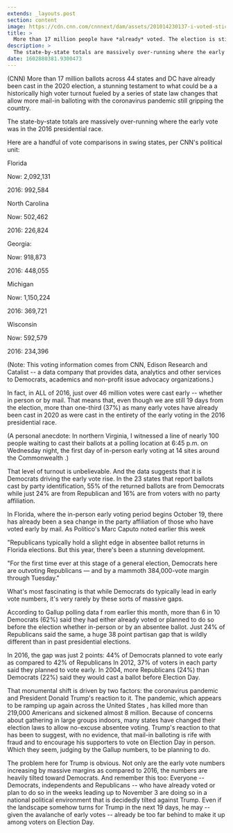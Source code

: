 ```yaml
--- 
extends: _layouts.post 
section: content 
image: https://cdn.cnn.com/cnnnext/dam/assets/201014230137-i-voted-stickers-super-tease.jpg 
title: > 
  More than 17 million people have *already* voted. The election is still 19 days away. 
description: > 
  The state-by-state totals are massively over-running where the early vote was in the 2016 presidential race.In fact, in ALL of 2016, just over 46 million votes were cast early -- whether in person or by mail.And the data suggests that it is Democrats driving the early vote rise.In Florida, where the in-person early voting period begins October 19, there has already been a sea change in the party affiliation of those who have voted early by mail."For the first time ever at this stage of a general election, Democrats here are outvoting Republicans — and by a mammoth 384,000-vote margin through Tuesday." 
date: 1602880381.9300473 
--- 
```

(CNN) More than 17 million ballots across 44 states and DC have already been cast in the 2020 election, a stunning testament to what could be a a historically high voter turnout fueled by a series of state law changes that allow more mail-in balloting with the coronavirus pandemic still gripping the country.

The state-by-state totals are massively over-running where the early vote was in the 2016 presidential race.

Here are a handful of vote comparisons in swing states, per CNN's political unit:

Florida

Now: 2,092,131

2016: 992,584

North Carolina

Now: 502,462

2016: 226,824

Georgia:

Now: 918,873

2016: 448,055

Michigan

Now: 1,150,224

2016: 369,721

Wisconsin

Now: 592,579

2016: 234,396

(Note: This voting information comes from CNN, Edison Research and Catalist -- a data company that provides data, analytics and other services to Democrats, academics and non-profit issue advocacy organizations.)

In fact, in ALL of 2016, just over 46 million votes were cast early -- whether in person or by mail. That means that, even though we are still 19 days from the election, more than one-third (37%) as many early votes have already been cast in 2020 as were cast in the entirety of the early voting in the 2016 presidential race.

(A personal anecdote: In northern Virginia, I witnessed a line of nearly 100 people waiting to cast their ballots at a polling location at 6:45 p.m. on Wednesday night, the first day of in-person early voting at 14 sites around the Commonwealth .)

That level of turnout is unbelievable. And the data suggests that it is Democrats driving the early vote rise. In the 23 states that report ballots cast by party identification, 55% of the returned ballots are from Democrats while just 24% are from Republican and 16% are from voters with no party affiliation.

In Florida, where the in-person early voting period begins October 19, there has already been a sea change in the party affiliation of those who have voted early by mail. As Politico's Marc Caputo noted earlier this week

"Republicans typically hold a slight edge in absentee ballot returns in Florida elections. But this year, there's been a stunning development.

"For the first time ever at this stage of a general election, Democrats here are outvoting Republicans — and by a mammoth 384,000-vote margin through Tuesday."

What's most fascinating is that while Democrats do typically lead in early vote numbers, it's very rarely by these sorts of massive gaps.

According to Gallup polling data f rom earlier this month, more than 6 in 10 Democrats (62%) said they had either already voted or planned to do so before the election whether in-person or by an absentee ballot. Just 24% of Republicans said the same, a huge 38 point partisan gap that is wildly different than in past presidential elections.

In 2016, the gap was just 2 points: 44% of Democrats planned to vote early as compared to 42% of Republicans In 2012, 37% of voters in each party said they planned to vote early. In 2004, more Republicans (24%) than Democrats (22%) said they would cast a ballot before Election Day.

That monumental shift is driven by two factors: the coronavirus pandemic and President Donald Trump's reaction to it. The pandemic, which appears to be ramping up again across the United States , has killed more than 219,000 Americans and sickened almost 8 million. Because of concerns about gathering in large groups indoors, many states have changed their election laws to allow no-excuse absentee voting. Trump's reaction to that has been to suggest, with no evidence, that mail-in balloting is rife with fraud and to encourage his supporters to vote on Election Day in person. Which they seem, judging by the Gallup numbers, to be planning to do.

The problem here for Trump is obvious. Not only are the early vote numbers increasing by massive margins as compared to 2016, the numbers are heavily tilted toward Democrats. And remember this too: Everyone -- Democrats, independents and Republicans -- who have already voted or plan to do so in the weeks leading up to November 3 are doing so in a national political environment that is decidedly tilted against Trump. Even if the landscape somehow turns for Trump in the next 19 days, he may -- given the avalanche of early votes -- already be too far behind to make it up among voters on Election Day.